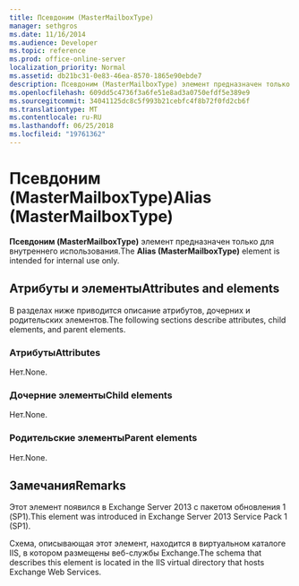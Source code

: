 ```yaml
---
title: Псевдоним (MasterMailboxType)
manager: sethgros
ms.date: 11/16/2014
ms.audience: Developer
ms.topic: reference
ms.prod: office-online-server
localization_priority: Normal
ms.assetid: db21bc31-0e83-46ea-8570-1865e90ebde7
description: Псевдоним (MasterMailboxType) элемент предназначен только для внутреннего использования.
ms.openlocfilehash: 609dd5c4736f3a6fe51e8ad3a0750efdf5e389e9
ms.sourcegitcommit: 34041125dc8c5f993b21cebfc4f8b72f0fd2cb6f
ms.translationtype: MT
ms.contentlocale: ru-RU
ms.lasthandoff: 06/25/2018
ms.locfileid: "19761362"
---
```

# <a name="alias-mastermailboxtype"></a><span data-ttu-id="8d27a-103">Псевдоним (MasterMailboxType)</span><span class="sxs-lookup"><span data-stu-id="8d27a-103">Alias (MasterMailboxType)</span></span>

<span data-ttu-id="8d27a-104">**Псевдоним (MasterMailboxType)** элемент предназначен только для внутреннего использования.</span><span class="sxs-lookup"><span data-stu-id="8d27a-104">The **Alias (MasterMailboxType)** element is intended for internal use only.</span></span> 

## <a name="attributes-and-elements"></a><span data-ttu-id="8d27a-105">Атрибуты и элементы</span><span class="sxs-lookup"><span data-stu-id="8d27a-105">Attributes and elements</span></span>

<span data-ttu-id="8d27a-106">В разделах ниже приводится описание атрибутов, дочерних и родительских элементов.</span><span class="sxs-lookup"><span data-stu-id="8d27a-106">The following sections describe attributes, child elements, and parent elements.</span></span>
  
### <a name="attributes"></a><span data-ttu-id="8d27a-107">Атрибуты</span><span class="sxs-lookup"><span data-stu-id="8d27a-107">Attributes</span></span>

<span data-ttu-id="8d27a-108">Нет.</span><span class="sxs-lookup"><span data-stu-id="8d27a-108">None.</span></span>
  
### <a name="child-elements"></a><span data-ttu-id="8d27a-109">Дочерние элементы</span><span class="sxs-lookup"><span data-stu-id="8d27a-109">Child elements</span></span>

<span data-ttu-id="8d27a-110">Нет.</span><span class="sxs-lookup"><span data-stu-id="8d27a-110">None.</span></span>
  
### <a name="parent-elements"></a><span data-ttu-id="8d27a-111">Родительские элементы</span><span class="sxs-lookup"><span data-stu-id="8d27a-111">Parent elements</span></span>

<span data-ttu-id="8d27a-112">Нет.</span><span class="sxs-lookup"><span data-stu-id="8d27a-112">None.</span></span>
  
## <a name="remarks"></a><span data-ttu-id="8d27a-113">Замечания</span><span class="sxs-lookup"><span data-stu-id="8d27a-113">Remarks</span></span>

<span data-ttu-id="8d27a-114">Этот элемент появился в Exchange Server 2013 с пакетом обновления 1 (SP1).</span><span class="sxs-lookup"><span data-stu-id="8d27a-114">This element was introduced in Exchange Server 2013 Service Pack 1 (SP1).</span></span>
  
<span data-ttu-id="8d27a-115">Схема, описывающая этот элемент, находится в виртуальном каталоге IIS, в котором размещены веб-службы Exchange.</span><span class="sxs-lookup"><span data-stu-id="8d27a-115">The schema that describes this element is located in the IIS virtual directory that hosts Exchange Web Services.</span></span>
  

